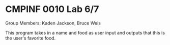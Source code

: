 
# CMPINF 0010 Lab 6/7

Group Members: Kaden Jackson, Bruce Weis

This program takes in a name and food as user input and outputs that this is the user's favorite food.

